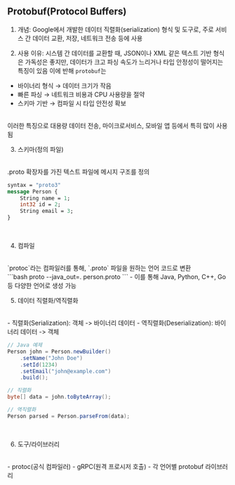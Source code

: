 ## Protobuf(Protocol Buffers)

1. 개념: Google에서 개발한 데이터 직렬화(serialization) 형식 및 도구로, 주로 서비스 간 데이터 교환, 저장, 네트워크 전송 등에 사용

2. 사용 이유: 시스템 간 데이터를 교환할 때, JSON이나 XML 같은 텍스트 기반 형식은 가독성은 좋지만, 데이터가 크고 파싱 속도가 느리거나 타입 안정성이 떨어지는 특징이 있음 이에 반해 `protobuf`는
- 바이너리 형식 → 데이터 크기가 작음
- 빠른 파싱 → 네트워크 비용과 CPU 사용량을 절약
- 스키마 기반 → 컴파일 시 타입 안전성 확보

<br/>
이러한 특징으로 대용량 데이터 전송, 마이크로서비스, 모바일 앱 등에서 특히 많이 사용됨

<br/>

3. 스키마(정의 파일)
<br/>
.proto 확장자를 가진 텍스트 파일에 메시지 구조를 정의
<br/>

```proto
syntax = "proto3"
message Person {
    String name = 1;
    int32 id = 2;
    String email = 3;
}
```

<br/>

4. 컴파일
<br/>
`protoc`라는 컴파일러를 통해, `.proto` 파일을 원하는 언어 코드로 변환
<br/>
```bash
proto --java_out=. person.proto
```
- 이를 통해 Java, Python, C++, Go 등 다양한 언어로 생성 가능

<br/>

5. 데이터 직렬화/역직렬화
<br/>
- 직렬화(Serialization): 객체 -> 바이너리 데이터
- 역직렬화(Deserialization): 바이너리 데이터 -> 객체

```java
// Java 예제
Person john = Person.newBuilder()
    .setName("John Doe")
    .setId(1234)
    .setEmail("john@example.com")
    .build();

// 직렬화
byte[] data = john.toByteArray();

// 역직렬화
Person parsed = Person.parseFrom(data);
```

<br/>

6. 도구/라이브러리
<br/>
- protoc(공식 컴파일러)
- gRPC(원격 프로시저 호출)
- 각 언어별 protobuf 라이브러리